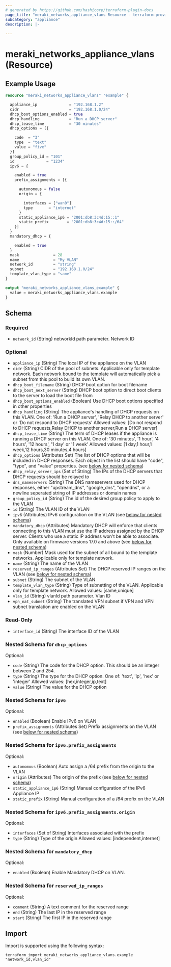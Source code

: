 ```yaml
---
# generated by https://github.com/hashicorp/terraform-plugin-docs
page_title: "meraki_networks_appliance_vlans Resource - terraform-provider-meraki"
subcategory: "appliance"
description: |-
  
---
```


# meraki_networks_appliance_vlans (Resource)



## Example Usage

```terraform
resource "meraki_networks_appliance_vlans" "example" {

  appliance_ip              = "192.168.1.2"
  cidr                      = "192.168.1.0/24"
  dhcp_boot_options_enabled = true
  dhcp_handling             = "Run a DHCP server"
  dhcp_lease_time           = "30 minutes"
  dhcp_options = [{

    code  = "3"
    type  = "text"
    value = "five"
  }]
  group_policy_id = "101"
  id              = "1234"
  ipv6 = {

    enabled = true
    prefix_assignments = [{

      autonomous = false
      origin = {

        interfaces = ["wan0"]
        type       = "internet"
      }
      static_appliance_ip6 = "2001:db8:3c4d:15::1"
      static_prefix        = "2001:db8:3c4d:15::/64"
    }]
  }
  mandatory_dhcp = {

    enabled = true
  }
  mask               = 28
  name               = "My VLAN"
  network_id         = "string"
  subnet             = "192.168.1.0/24"
  template_vlan_type = "same"
}

output "meraki_networks_appliance_vlans_example" {
  value = meraki_networks_appliance_vlans.example
}
```

<!-- schema generated by tfplugindocs -->
## Schema

### Required

- `network_id` (String) networkId path parameter. Network ID

### Optional

- `appliance_ip` (String) The local IP of the appliance on the VLAN
- `cidr` (String) CIDR of the pool of subnets. Applicable only for template network. Each network bound to the template will automatically pick a subnet from this pool to build its own VLAN.
- `dhcp_boot_filename` (String) DHCP boot option for boot filename
- `dhcp_boot_next_server` (String) DHCP boot option to direct boot clients to the server to load the boot file from
- `dhcp_boot_options_enabled` (Boolean) Use DHCP boot options specified in other properties
- `dhcp_handling` (String) The appliance's handling of DHCP requests on this VLAN. One of: 'Run a DHCP server', 'Relay DHCP to another server' or 'Do not respond to DHCP requests'
                                  Allowed values: [Do not respond to DHCP requests,Relay DHCP to another server,Run a DHCP server]
- `dhcp_lease_time` (String) The term of DHCP leases if the appliance is running a DHCP server on this VLAN. One of: '30 minutes', '1 hour', '4 hours', '12 hours', '1 day' or '1 week'
                                  Allowed values: [1 day,1 hour,1 week,12 hours,30 minutes,4 hours]
- `dhcp_options` (Attributes Set) The list of DHCP options that will be included in DHCP responses. Each object in the list should have "code", "type", and "value" properties. (see [below for nested schema](#nestedatt--dhcp_options))
- `dhcp_relay_server_ips` (Set of String) The IPs of the DHCP servers that DHCP requests should be relayed to
- `dns_nameservers` (String) The DNS nameservers used for DHCP responses, either "upstream_dns", "google_dns", "opendns", or a newline seperated string of IP addresses or domain names
- `group_policy_id` (String) The id of the desired group policy to apply to the VLAN
- `id` (String) The VLAN ID of the VLAN
- `ipv6` (Attributes) IPv6 configuration on the VLAN (see [below for nested schema](#nestedatt--ipv6))
- `mandatory_dhcp` (Attributes) Mandatory DHCP will enforce that clients connecting to this VLAN must use the IP address assigned by the DHCP server. Clients who use a static IP address won't be able to associate. Only available on firmware versions 17.0 and above (see [below for nested schema](#nestedatt--mandatory_dhcp))
- `mask` (Number) Mask used for the subnet of all bound to the template networks. Applicable only for template network.
- `name` (String) The name of the VLAN
- `reserved_ip_ranges` (Attributes Set) The DHCP reserved IP ranges on the VLAN (see [below for nested schema](#nestedatt--reserved_ip_ranges))
- `subnet` (String) The subnet of the VLAN
- `template_vlan_type` (String) Type of subnetting of the VLAN. Applicable only for template network.
                                  Allowed values: [same,unique]
- `vlan_id` (String) vlanId path parameter. Vlan ID
- `vpn_nat_subnet` (String) The translated VPN subnet if VPN and VPN subnet translation are enabled on the VLAN

### Read-Only

- `interface_id` (String) The interface ID of the VLAN

<a id="nestedatt--dhcp_options"></a>
### Nested Schema for `dhcp_options`

Optional:

- `code` (String) The code for the DHCP option. This should be an integer between 2 and 254.
- `type` (String) The type for the DHCP option. One of: 'text', 'ip', 'hex' or 'integer'
                                        Allowed values: [hex,integer,ip,text]
- `value` (String) The value for the DHCP option


<a id="nestedatt--ipv6"></a>
### Nested Schema for `ipv6`

Optional:

- `enabled` (Boolean) Enable IPv6 on VLAN
- `prefix_assignments` (Attributes Set) Prefix assignments on the VLAN (see [below for nested schema](#nestedatt--ipv6--prefix_assignments))

<a id="nestedatt--ipv6--prefix_assignments"></a>
### Nested Schema for `ipv6.prefix_assignments`

Optional:

- `autonomous` (Boolean) Auto assign a /64 prefix from the origin to the VLAN
- `origin` (Attributes) The origin of the prefix (see [below for nested schema](#nestedatt--ipv6--prefix_assignments--origin))
- `static_appliance_ip6` (String) Manual configuration of the IPv6 Appliance IP
- `static_prefix` (String) Manual configuration of a /64 prefix on the VLAN

<a id="nestedatt--ipv6--prefix_assignments--origin"></a>
### Nested Schema for `ipv6.prefix_assignments.origin`

Optional:

- `interfaces` (Set of String) Interfaces associated with the prefix
- `type` (String) Type of the origin
                                                    Allowed values: [independent,internet]




<a id="nestedatt--mandatory_dhcp"></a>
### Nested Schema for `mandatory_dhcp`

Optional:

- `enabled` (Boolean) Enable Mandatory DHCP on VLAN.


<a id="nestedatt--reserved_ip_ranges"></a>
### Nested Schema for `reserved_ip_ranges`

Optional:

- `comment` (String) A text comment for the reserved range
- `end` (String) The last IP in the reserved range
- `start` (String) The first IP in the reserved range

## Import

Import is supported using the following syntax:

```shell
terraform import meraki_networks_appliance_vlans.example "network_id,vlan_id"
```
